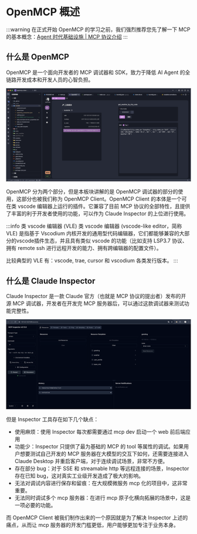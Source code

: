 ---
---

# OpenMCP 概述

:::warning
在正式开始 OpenMCP 的学习之前，我们强烈推荐您先了解一下 MCP 的基本概念：[Agent 时代基础设施 | MCP 协议介绍](https://kirigaya.cn/blog/article?seq=299)
:::

## 什么是 OpenMCP

OpenMCP 是一个面向开发者的 MCP 调试器和 SDK，致力于降低 AI Agent 的全链路开发成本和开发人员的心智负担。

![](./images/openmcp.png)

OpenMCP 分为两个部分，但是本板块讲解的是 OpenMCP 调试器的部分的使用，这部分也被我们称为 OpenMCP Client。OpenMCP Client 的本体是一个可在类 vscode 编辑器上运行的插件。它兼容了目前 MCP 协议的全部特性，且提供了丰富的利于开发者使用的功能，可以作为 Claude Inspector 的上位进行使用。

:::info 类 vscode 编辑器 (VLE)
类 vscode 编辑器 (vscode-like editor，简称 VLE) 是指基于 Vscodium 内核开发的通用型代码编辑器，它们都能够兼容的大部分的vscode插件生态，并且具有类似 vscode 的功能（比如支持 LSP3.7 协议、拥有 remote ssh 进行远程开发的能力、拥有跨编辑器的配置文件）。

比较典型的 VLE 有：vscode, trae, cursor 和 vscodium 各类发行版本。
:::

## 什么是 Claude Inspector

Claude Inspector 是一款 Claude 官方（也就是 MCP 协议的提出者）发布的开源 MCP 调试器，开发者在开发完 MCP 服务器后，可以通过这款调试器来测试功能完整性。

![](./images/inspector.png)

但是 Inspector 工具存在如下几个缺点：

- 使用麻烦：使用 Inspector 每次都需要通过 mcp dev 启动一个 web 前后端应用
- 功能少：Inspector 只提供了最为基础的 MCP 的 tool 等属性的调试。如果用户想要测试自己开发的 MCP 服务器在大模型的交互下如何，还需要连接进入 Claude Desktop 并重启客户端，对于连续调试场景，非常不方便。
- 存在部分 bug：对于 SSE 和 streamable http 等远程连接的场景，Inspector 存在已知 bug，这对真实工业级开发造成了极大的影响。
- 无法对调试内容进行保存和留痕：在大规模微服务 mcp 化的项目中，这非常重要。
- 无法同时调试多个 mcp 服务器：在进行 mcp 原子化横向拓展的场景中，这是一项必要的功能。

而 OpenMCP Client 被我们制作出来的一个原因就是为了解决 Inspector 上述的痛点，从而让 mcp 服务器的开发门槛更低，用户能够更加专注于业务本身。
